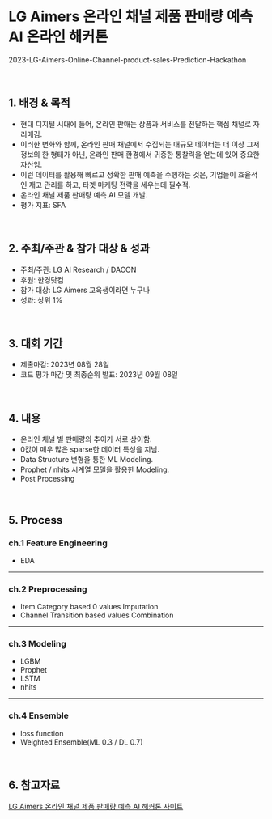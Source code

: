 # LG Aimers 온라인 채널 제품 판매량 예측 AI 온라인 해커톤
2023-LG-Aimers-Online-Channel-product-sales-Prediction-Hackathon

<br/>

## 1. 배경 & 목적

- 현대 디지털 시대에 들어, 온라인 판매는 상품과 서비스를 전달하는 핵심 채널로 자리매김.
- 이러한 변화와 함께, 온라인 판매 채널에서 수집되는 대규모 데이터는 더 이상 그저 정보의 한 형태가 아닌, 온라인 판매 환경에서 귀중한 통찰력을 얻는데 있어 중요한 자산임.
- 이런 데이터를 활용해 빠르고 정확한 판매 예측을 수행하는 것은, 기업들이 효율적인 재고 관리를 하고, 타겟 마케팅 전략을 세우는데 필수적.
- 온라인 채널 제품 판매량 예측 AI 모델 개발.
- 평가 지표: SFA

<br/>

## 2. 주최/주관 & 참가 대상 & 성과

- 주최/주관: LG AI Research / DACON
- 후원: 한경닷컴
- 참가 대상: LG Aimers 교육생이라면 누구나
- 성과: 상위 1%

<br/>

## 3. 대회 기간

- 제출마감: 2023년 08월 28일
- 코드 평가 마감 및 최종순위 발표: 2023년 09월 08일

<br/>

## 4. 내용
- 온라인 채널 별 판매량의 추이가 서로 상이함.
- 0값이 매우 많은 sparse한 데이터 특성을 지님.
- Data Structure 변형을 통한 ML Modeling.
- Prophet / nhits 시계열 모델을 활용한 Modeling.
- Post Processing

<br/>

## 5. Process

### ch.1 Feature Engineering

- EDA

---

### ch.2 Preprocessing

- Item Category based 0 values Imputation
- Channel Transition based values Combination 

---

### ch.3 Modeling

- LGBM
- Prophet
- LSTM
- nhits

---

### ch.4 Ensemble

- loss function
- Weighted Ensemble(ML 0.3 / DL 0.7)

<br/>

## 6. 참고자료

[LG Aimers 온라인 채널 제품 판매량 예측 AI 해커톤 사이트](https://dacon.io/competitions/official/236129/overview/description)
